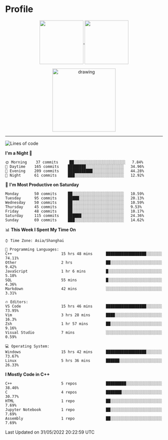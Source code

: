 # Profile

<p align="center">
  <a href="https://github.com/SourVoice">
    <img
      align="center"
      height="140em"
      src="https://github-readme-stats.vercel.app/api?username=SourVoice&show_icons=true&include_all_commits=true&count_private=true&theme=tokyonight"
    />
  </a>
  <a href="https://github.com/SourVoice">
    <img
      align="center"
      height="140em"
      src="https://github-readme-stats.vercel.app/api/top-langs/?username=SourVoice&show_icons=true&include_all_commits=true&count_private=true&layout=compact&theme=tokyonight"
    />
  </a>
</p>

<p align="center">
   <a href="https://github.com/SourVoice">
    <img
      align="center"
      height="202em"
      alt="drawing"
      src="https://activity-graph.herokuapp.com/graph?username=SourVoice&theme=react-dark"
    />
  </a>
</p>

---
<!--START_SECTION:waka-->
![Lines of code](https://img.shields.io/badge/From%20Hello%20World%20I%27ve%20Written-254%20Thousand%20lines%20of%20code-blue)

**I'm a Night 🦉** 

```text
🌞 Morning    37 commits     ██░░░░░░░░░░░░░░░░░░░░░░░   7.84% 
🌆 Daytime    165 commits    ████████░░░░░░░░░░░░░░░░░   34.96% 
🌃 Evening    209 commits    ███████████░░░░░░░░░░░░░░   44.28% 
🌙 Night      61 commits     ███░░░░░░░░░░░░░░░░░░░░░░   12.92%

```
📅 **I'm Most Productive on Saturday** 

```text
Monday       50 commits     ██░░░░░░░░░░░░░░░░░░░░░░░   10.59% 
Tuesday      95 commits     █████░░░░░░░░░░░░░░░░░░░░   20.13% 
Wednesday    50 commits     ██░░░░░░░░░░░░░░░░░░░░░░░   10.59% 
Thursday     45 commits     ██░░░░░░░░░░░░░░░░░░░░░░░   9.53% 
Friday       48 commits     ██░░░░░░░░░░░░░░░░░░░░░░░   10.17% 
Saturday     115 commits    ██████░░░░░░░░░░░░░░░░░░░   24.36% 
Sunday       69 commits     ███░░░░░░░░░░░░░░░░░░░░░░   14.62%

```


📊 **This Week I Spent My Time On** 

```text
⌚︎ Time Zone: Asia/Shanghai

💬 Programming Languages: 
C++                      15 hrs 48 mins      ██████████████████░░░░░░░   74.11% 
Other                    2 hrs               ██░░░░░░░░░░░░░░░░░░░░░░░   9.42% 
JavaScript               1 hr 6 mins         █░░░░░░░░░░░░░░░░░░░░░░░░   5.18% 
SQL                      55 mins             █░░░░░░░░░░░░░░░░░░░░░░░░   4.36% 
Markdown                 42 mins             ░░░░░░░░░░░░░░░░░░░░░░░░░   3.31%

🔥 Editors: 
VS Code                  15 hrs 46 mins      ██████████████████░░░░░░░   73.95% 
Vim                      3 hrs 28 mins       ████░░░░░░░░░░░░░░░░░░░░░   16.3% 
Zsh                      1 hr 57 mins        ██░░░░░░░░░░░░░░░░░░░░░░░   9.16% 
Visual Studio            7 mins              ░░░░░░░░░░░░░░░░░░░░░░░░░   0.59%

💻 Operating System: 
Windows                  15 hrs 42 mins      ██████████████████░░░░░░░   73.67% 
Linux                    5 hrs 36 mins       ██████░░░░░░░░░░░░░░░░░░░   26.33%

```

**I Mostly Code in C++** 

```text
C++                      5 repos             █████████░░░░░░░░░░░░░░░░   38.46% 
C                        4 repos             ███████░░░░░░░░░░░░░░░░░░   30.77% 
HTML                     1 repo              ██░░░░░░░░░░░░░░░░░░░░░░░   7.69% 
Jupyter Notebook         1 repo              ██░░░░░░░░░░░░░░░░░░░░░░░   7.69% 
Assembly                 1 repo              ██░░░░░░░░░░░░░░░░░░░░░░░   7.69%

```



 Last Updated on 31/05/2022 20:22:59 UTC
<!--END_SECTION:waka-->
